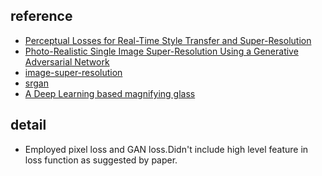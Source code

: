 ## reference
- <a href='https://cs.stanford.edu/people/jcjohns/papers/eccv16/JohnsonECCV16.pdf'>Perceptual Losses for Real-Time Style Transfer and Super-Resolution</a>
- <a href='https://arxiv.org/pdf/1609.04802.pdf'>Photo-Realistic Single Image Super-Resolution Using a Generative Adversarial Network</a>
- <a href='https://github.com/idealo/image-super-resolution#train'>image-super-resolution</a>
- <a href='https://github.com/tensorlayer/srgan'>srgan</a>
- <a href='https://medium.com/idealo-tech-blog/a-deep-learning-based-magnifying-glass-dae1f565c359'>A Deep Learning based magnifying glass</a>

## detail
- Employed pixel loss and GAN loss.Didn't include high level feature in loss function as suggested by paper.
